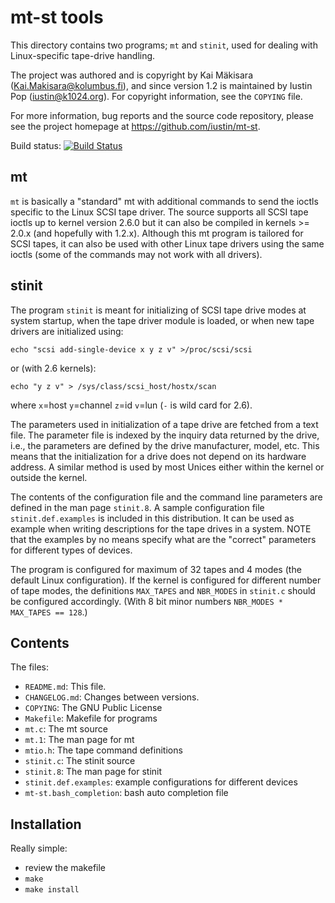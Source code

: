# mt-st tools

This directory contains two programs; `mt` and `stinit`, used for
dealing with Linux-specific tape-drive handling.

The project was authored and is copyright by Kai Mäkisara
(<Kai.Makisara@kolumbus.fi>), and since version 1.2 is maintained by
Iustin Pop (<iustin@k1024.org>). For copyright information, see the
`COPYING` file.

For more information, bug reports and the source code repository,
please see the project homepage at <https://github.com/iustin/mt-st>.

Build status:
[![Build Status](https://travis-ci.org/iustin/mt-st.svg?branch=master)](https://travis-ci.org/iustin/mt-st)

## mt

`mt` is basically a "standard" mt with additional commands to send the
ioctls specific to the Linux SCSI tape driver. The source supports all
SCSI tape ioctls up to kernel version 2.6.0 but it can also be
compiled in kernels >= 2.0.x (and hopefully with 1.2.x). Although this
mt program is tailored for SCSI tapes, it can also be used with other
Linux tape drivers using the same ioctls (some of the commands may not
work with all drivers).

## stinit

The program `stinit` is meant for initializing of SCSI tape drive modes
at system startup, when the tape driver module is loaded, or when new
tape drivers are initialized using:

    echo "scsi add-single-device x y z v" >/proc/scsi/scsi

or (with 2.6 kernels):

    echo "y z v" > /sys/class/scsi_host/hostx/scan

where `x`=host `y`=channel `z`=id `v`=lun (`-` is wild card for 2.6).

The parameters used in initialization of a tape drive are fetched from
a text file. The parameter file is indexed by the inquiry data
returned by the drive, i.e., the parameters are defined by the drive
manufacturer, model, etc. This means that the initialization for a
drive does not depend on its hardware address. A similar method is
used by most Unices either within the kernel or outside the kernel.

The contents of the configuration file and the command line parameters
are defined in the man page `stinit.8`. A sample configuration file
`stinit.def.examples` is included in this distribution. It can be used
as example when writing descriptions for the tape drives in a
system. NOTE that the examples by no means specify what are the
"correct" parameters for different types of devices.

The program is configured for maximum of 32 tapes and 4 modes (the
default Linux configuration). If the kernel is configured for
different number of tape modes, the definitions `MAX_TAPES` and
`NBR_MODES` in `stinit.c` should be configured accordingly. (With 8 bit
minor numbers `NBR_MODES * MAX_TAPES == 128`.)

## Contents

The files:

- `README.md`: This file.
- `CHANGELOG.md`: Changes between versions.
- `COPYING`: The GNU Public License
- `Makefile`: Makefile for programs
- `mt.c`: The mt source
- `mt.1`: The man page for mt
- `mtio.h`: The tape command definitions
- `stinit.c`: The stinit source
- `stinit.8`: The man page for stinit
- `stinit.def.examples`: example configurations for different devices
- `mt-st.bash_completion`: bash auto completion file

## Installation

Really simple:

- review the makefile
- `make`
- `make install`
